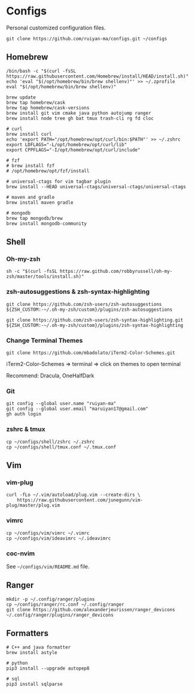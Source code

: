 # Configs

Personal customized configuration files. 

```shell
git clone https://github.com/ruiyan-ma/configs.git ~/configs
```

## Homebrew

```shell
/bin/bash -c "$(curl -fsSL https://raw.githubusercontent.com/Homebrew/install/HEAD/install.sh)"
echo 'eval "$(/opt/homebrew/bin/brew shellenv)"' >> ~/.zprofile
eval "$(/opt/homebrew/bin/brew shellenv)"

brew update
brew tap homebrew/cask
brew tap homebrew/cask-versions
brew install git vim cmake java python autojump ranger
brew install node tree gh bat tmux trash-cli rg fd cloc

# curl
brew install curl
echo 'export PATH="/opt/homebrew/opt/curl/bin:$PATH"' >> ~/.zshrc
export LDFLAGS="-L/opt/homebrew/opt/curl/lib"
export CPPFLAGS="-I/opt/homebrew/opt/curl/include"

# fzf
# brew install fzf
# /opt/homebrew/opt/fzf/install

# universal-ctags for vim tagbar plugin
brew install --HEAD universal-ctags/universal-ctags/universal-ctags

# maven and gradle
brew install maven gradle

# mongodb
brew tap mongodb/brew
brew install mongodb-community
```

## Shell

### Oh-my-zsh

```shell
sh -c "$(curl -fsSL https://raw.github.com/robbyrussell/oh-my-zsh/master/tools/install.sh)"
```

### zsh-autosuggestions & zsh-syntax-highlighting

```
git clone https://github.com/zsh-users/zsh-autosuggestions ${ZSH_CUSTOM:-~/.oh-my-zsh/custom}/plugins/zsh-autosuggestions

git clone https://github.com/zsh-users/zsh-syntax-highlighting.git ${ZSH_CUSTOM:-~/.oh-my-zsh/custom}/plugins/zsh-syntax-highlighting
```

### Change Terminal Themes

```shell
git clone https://github.com/mbadolato/iTerm2-Color-Schemes.git
```

iTerm2-Color-Schemes => terminal => click on themes to open terminal

Recommend: Dracula, OneHalfDark

### Git

```shell
git config --global user.name "ruiyan-ma"
git config --global user.email "maruiyan17@gmail.com"
gh auth login
```

### zshrc & tmux

```shell
cp ~/configs/shell/zshrc ~/.zshrc
cp ~/configs/shell/tmux.conf ~/.tmux.conf
```

## Vim

### vim-plug

```shell
curl -fLo ~/.vim/autoload/plug.vim --create-dirs \
    https://raw.githubusercontent.com/junegunn/vim-plug/master/plug.vim
```

### vimrc

```shell
cp ~/configs/vim/vimrc ~/.vimrc
cp ~/configs/vim/ideavimrc ~/.ideavimrc
```

### coc-nvim

See `~/configs/vim/README.md` file. 

## Ranger

```shell
mkdir -p ~/.config/ranger/plugins
cp ~/configs/ranger/rc.conf ~/.config/ranger
git clone https://github.com/alexanderjeurissen/ranger_devicons ~/.config/ranger/plugins/ranger_devicons
```

## Formatters

```shell
# C++ and java formatter
brew install astyle

# python
pip3 install --upgrade autopep8

# sql
pip3 install sqlparse
```
